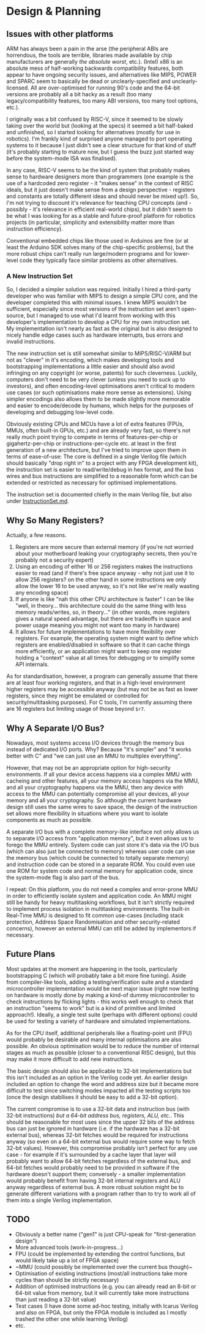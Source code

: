 # Design & Planning

## Issues with other platforms

ARM has always been a pain in the arse (the peripheral ABIs are horrendous, the tools are terrible, libraries made available by chip manufacturers are generally *the absolute worst*, etc.). (Intel) x86 is an absolute mess of half-working backwards compatibility features, both appear to have ongoing security issues, and alternatives like MIPS, POWER and SPARC seem to basically be dead or unclearly-specified and unclearly-licensed. All are over-optimised for running 90's code and the 64-bit versions are probably all a bit hacky as a result (too many legacy/compatibility features, too many ABI versions, too many tool options, etc.).

I originally was a bit confused by RISC-V, since it seemed to be slowly taking over the world but (looking at the specs) it seemed a bit half-baked and unfinished, so I started looking for alternatives (mostly for use in robotics). I'm frankly kind of surprised anyone managed to port operating systems to it because I just didn't see a clear structure for that kind of stuff (it's probably starting to mature now, but I guess the buzz just started way before the system-mode ISA was finalised).

In any case, RISC-V seems to be the kind of system that probably makes sense to hardware designers more than programmers (one example is the use of a hardcoded zero register - it "makes sense" in the context of RISC ideals, but it just doesn't make sense from a design perspective - registers and constants are totally different ideas and should never be mixed up!). So, I'm not trying to discount it's relevance for teaching CPU concepts (and - possibly - it's relevance in efficient real-world chips), but it didn't seem to be what I was looking for as a stable and future-proof platform for robotics projects (in particular, simplicity and extensibility matter more than instruction efficiency).

Conventional embedded chips like those used in Arduinos are fine (or at least the Arduino SDK solves many of the chip-specific problems), but the more robust chips can't really run large/modern programs and for lower-level code they typically face similar problems as other alternatives.

### A New Instruction Set

So, I decided a simpler solution was required. Initially I hired a third-party developer who was familiar with MIPS to design a simple CPU core, and the developer completed this with minimal issues. I knew MIPS wouldn't be sufficient, especially since most versions of the instruction set aren't open-source, but I managed to use what I'd learnt from working with this developer's implementation to develop a CPU for my own instruction set. My implementation isn't nearly as fast as the original but is also designed to nicely handle edge cases such as hardware interrupts, bus errors and invalid instructions.

The new instruction set is still somewhat similar to MIPS/RISC-V/ARM but not as "clever" in it's encoding, which makes developing tools and bootstrapping implementations a little easier and should also avoid infringing on any copyright (or worse, patents) for such cleverness. Luckily, computers don't need to be very clever (unless you need to suck up to investors), and often encoding-level optimisations aren't critical to modern use cases (or such optimisations make more sense as extensions). Using simpler encodings also allows them to be made slightly more memorable and easier to encode/decode by humans, which helps for the purposes of developing and debugging low-level code. 

Obviously existing CPUs and MCUs have a lot of extra features (FPUs, MMUs, often built-in GPUs, etc.) and are already very fast, so there's not really much point trying to compete in terms of features-per-chip or gigahertz-per-chip or instructions-per-cycle etc. at least in the first generation of a new architecture, but I've tried to improve upon them in terms of ease-of-use: The core is defined in a single Verilog file (which should basically "drop right in" to a project with any FPGA development kit), the instruction set is easier to read/write/debug in hex format, and the bus wires and bus instructions are simplified to a reasonable form which can be extended or restricted as necessary for optimised implementations.

The instruction set is documented chiefly in the main Verilog file, but also under [InstructionSet.md](InstructionSet.md).

## Why So Many Registers?

Actually, a few reasons.

1. Registers are more secure than external memory (if you're not worried about your motherboard leaking your cryptography secrets, then you're probably not a security expert)
2. Using an encoding of either 16 or 256 registers makes the instructions easier to read (and if there's free space anyway - why not just use it to allow 256 registers? on the other hand in some instructions we only allow the lower 16 to be used anyway, so it's not like we're really wasting any encoding space)
3. If anyone is like "nah this other CPU architecture is faster" I can be like "well, in theory... this architecture could do the same thing with less memory reads/writes, so, in theory..." (in other words, more registers gives a natural speed advantage, but there are tradeoffs in space and power usage meaning you might not want too many in hardware)
4. It allows for future implementations to have more flexibility over registers. For example, the operating system might want to define which registers are enabled/disabled in software so that it can cache things more efficiently, or an application might want to keep one register holding a "context" value at all times for debugging or to simplify some API internals.

As for standardisation, however, a program can generally assume that there are at least four working registers, and that in a high-level environment higher registers may be accessible anyway (but may not be as fast as lower registers, since they might be emulated or controlled for security/multitasking purposes). For C tools, I'm currently assuming there are 16 registers but limiting usage of those beyond `$r7`.

## Why A Separate I/O Bus?

Nowadays, most systems access I/O devices through the memory bus instead of dedicated I/O ports. Why? Because "it's simpler" and "it works better with C" and "we can just use an MMU to multiplex everything".

However, that may not be an appropriate option for high-security environments. If all your device access happens via a complex MMU with cacheing and other features, all your memory access happens via the MMU, and all your cryptography happens via the MMU, then any device with access to the MMU can potentially compromise all your devices, all your memory and all your cryptography. So although the current hardware design still uses the same wires to save space, the design of the instruction set allows more flexibility in situations where you want to isolate components as much as possible.

A separate I/O bus with a complete memory-like interface not only allows us to separate I/O access from "application memory", but it even allows us to forego the MMU entirely. System code can just store it's data via the I/O bus (which can also just be connected to memory) whereas user code can use the memory bus (which could be connected to totally separate memory) and instruction code can be stored in a separate ROM. You could even use one ROM for system code and normal memory for application code, since the system-mode flag is also part of the bus.

I repeat: On this platform, you do not need a complex and error-prone MMU in order to efficiently isolate system and application code. An MMU might still be handy for heavy multitasking workflows, but it isn't strictly required to implement process isolation in multitasking environments. The built-in Real-Time MMU is designed to fit common use-cases (including stack protection, Address Space Randomisation and other security-related concerns), however an external MMU can still be added by implementors if necessary.

## Future Plans

Most updates at the moment are happening in the tools, particularly bootstrapping C (which will probably take a bit more fine tuning). Aside from compiler-like tools, adding a testing/verification suite and a standard microcontroller implementation would be next major issue (right now testing on hardware is mostly done by making a kind-of dummy microcontroller to check instructions by flicking lights - this works well enough to check that an instruction "seems to work" but is a kind of primitive and limited approach!). Ideally, a single test suite (perhaps with different options) could be used for testing a variety of hardware and simulated implementations.

As for the CPU itself, additional peripherals like a floating-point unit (FPU) would probably be desirable and many internal optimisations are also possible. An obvious optimisation would be to reduce the number of internal stages as much as possible (closer to a conventional RISC design), but this may make it more difficult to add new instructions.

The basic design should also be applicable to 32-bit implementations but this isn't included as an option in the Verilog code yet. An earlier design included an option to change the word and address size but it became more difficult to test since switching modes impacted all the testing scripts too (once the design stabilises it should be easy to add a 32-bit option).

The current compromise is to use a 32-bit data and instruction bus (with 32-bit instructions) _but a 64-bit address bus, registers, ALU, etc._. This should be reasonable for most uses since the upper 32 bits of the address bus can just be ignored in hardware (i.e. if the hardware has a 32-bit external bus), whereas 32-bit fetches would be required for instructions anyway (so even on a 64-bit external bus would require some way to fetch 32-bit values). However, this compromise probably isn't perfect for any use case - for example if it's surrounded by a cache layer that layer will probably want to allow 64-bit fetches regardless of the external bus, and 64-bit fetches would probably need to be provided in software if the hardware doesn't support them; conversely - a smaller implementation would probably benefit from having 32-bit internal registers and ALU anyway regardless of external bus. A more robust solution might be to generate different variations with a program rather than to try to work all of them into a single Verilog implementation.

## TODO

* Obviously a better name ("gen1" is just CPU-speak for "first-generation design")
* More advanced tools (work-in-progress...)
* FPU (could be implemented by extending the control functions, but would likely take up a lot of FPGA space)
* ~MMU (could possibly be implemented over the current bus though)~
* Optimisation of existing instructions (most/all instructions take more cycles than should be strictly necessary)
* Addition of optimised instructions (e.g. you can already read an 8-bit or 64-bit value from memory, but it will currently take more instructions than just reading a 32-bit value)
* Test cases (I have done some ad-hoc testing, initially with Icarus Verilog and also on FPGA, but only the FPGA module is included as I mostly trashed the other one while learning Verilog)
* etc.
